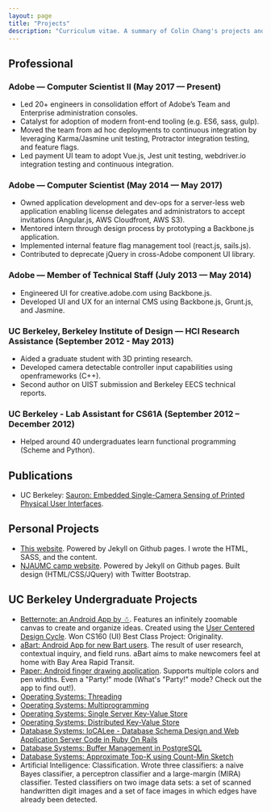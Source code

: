 ```yaml
---
layout: page
title: "Projects"
description: "Curriculum vitae. A summary of Colin Chang's projects and work history."
---
```


## Professional

### Adobe — Computer Scientist II (May 2017 — Present)

-   Led 20+ engineers in consolidation effort of Adobe’s Team and Enterprise administration consoles.
-   Catalyst for adoption of modern front-end tooling (e.g. ES6, sass, gulp).
-   Moved the team from ad hoc deployments to continuous integration by leveraging Karma/Jasmine unit testing, Protractor integration testing, and feature flags.
-   Led payment UI team to adopt Vue.js, Jest unit testing, webdriver.io integration testing and continuous integration.

### Adobe — Computer Scientist (May 2014 — May 2017)

-   Owned application development and dev-ops for a server-less web application enabling license delegates and administrators to accept invitations (Angular.js, AWS Cloudfront, AWS S3).
-   Mentored intern through design process by prototyping a Backbone.js application.
-   Implemented internal feature flag management tool (react.js, sails.js).
-   Contributed to deprecate jQuery in cross-Adobe component UI library.

### Adobe — Member of Technical Staff (July 2013 — May 2014)

-   Engineered UI for creative.adobe.com using Backbone.js.
-   Developed UI and UX for an internal CMS using Backbone.js, Grunt.js, and Jasmine.

### UC Berkeley, Berkeley Institute of Design — HCI Research Assistance (September 2012 - May 2013)

-   Aided a graduate student with 3D printing research.
-   Developed camera detectable controller input capabilities using openframeworks (C++).
-   Second author on UIST submission and Berkeley EECS technical reports.

### UC Berkeley - Lab Assistant for CS61A (September 2012 – December 2012)

-   Helped around 40 undergraduates learn functional programming (Scheme and Python).

## Publications

-   UC Berkeley: [Sauron: Embedded Single-Camera Sensing of Printed Physical User Interfaces](http://www.eecs.berkeley.edu/Pubs/TechRpts/2013/EECS-2013-28.html).

## Personal Projects

-   [This website](//github.com/calling/calling.github.com). Powered by Jekyll on Github pages. I wrote the HTML, SASS, and the content.
-   [NJAUMC camp website](//njaumc.github.com). Powered by Jekyll on Github pages. Built design (HTML/CSS/JQuery) with Twitter Bootstrap.

## UC Berkeley Undergraduate Projects

-   [Betternote: an Android App by ☃](http://husk.eecs.berkeley.edu/courses/cs160-sp13/index.php/Group:%E2%98%83). Features an infinitely zoomable canvas to create and organize ideas. Created using the [User Centered Design Cycle](http://en.wikipedia.org/wiki/User-centered_design). Won CS160 (UI) Best Class Project: Originality.
-   [aBart: Android App for new Bart users](http://husk.eecs.berkeley.edu/courses/cs160-sp13/index.php/ProgrammingAssignment3-Colin_Chang). The result of user research, contextual inquiry, and field runs. aBart aims to make newcomers feel at home with Bay Area Rapid Transit.
-   [Paper: Android finger drawing application](http://husk.eecs.berkeley.edu/courses/cs160-sp13/index.php/ProgrammingAssignment2-Colin_Chang). Supports multiple colors and pen widths. Even a "Party!" mode (What's "Party!" mode? Check out the app to find out!).
-   [Operating Systems: Threading](http://www-inst.eecs.berkeley.edu/~cs162/fa12/Nachos/phase1.html)
-   [Operating Systems: Multiprogramming](http://www-inst.eecs.berkeley.edu/~cs162/fa12/Nachos/phase2.html)
-   [Operating Systems: Single Server Key-Value Store](http://www-inst.eecs.berkeley.edu/~cs162/fa12/phase3.html)
-   [Operating Systems: Distributed Key-Value Store](http://www-inst.eecs.berkeley.edu/~cs162/fa12/phase4.html)
-   [Database Systems: loCALee - Database Schema Design and Web Application Server Code in Ruby On Rails](https://github.com/cs186-fa12/fa12/blob/master/hw2/README.md)
-   [Database Systems: Buffer Management in PostgreSQL](https://github.com/cs186-fa12/fa12/blob/master/hw3/README.md)
-   [Database Systems: Approximate Top-K using Count-Min Sketch](https://github.com/cs186-fa12/fa12/blob/master/hw5/README.md)
-   Artificial Intelligence: Classification. Wrote three classifiers: a naive Bayes classifier, a perceptron classifier and a large-margin (MIRA) classifier. Tested classifiers on two image data sets: a set of scanned handwritten digit images and a set of face images in which edges have already been detected.
